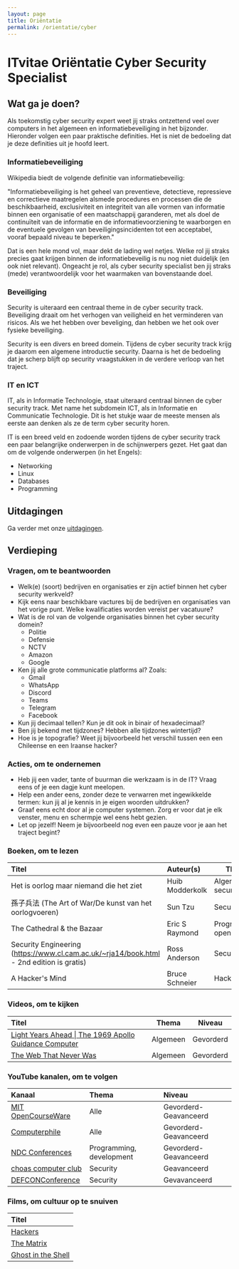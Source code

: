```yaml
---
layout: page
title: Oriëntatie
permalink: /orientatie/cyber
---
```


# ITvitae Oriëntatie Cyber Security Specialist

## Wat ga je doen?

Als toekomstig cyber security expert weet jij straks ontzettend veel over computers in het algemeen en informatiebeveiliging in het bijzonder.
Hieronder volgen een paar praktische definities.
Het is niet de bedoeling dat je deze definities uit je hoofd leert.

### Informatiebeveiliging
Wikipedia biedt de volgende definitie van informatiebeveilig:

"Informatiebeveiliging is het geheel van preventieve, detectieve, repressieve en correctieve maatregelen alsmede procedures en processen die de beschikbaarheid, exclusiviteit en integriteit van alle vormen van informatie binnen een organisatie of een maatschappij garanderen, met als doel de continuïteit van de informatie en de informatievoorziening te waarborgen en de eventuele gevolgen van beveiligingsincidenten tot een acceptabel, vooraf bepaald niveau te beperken."

Dat is een hele mond vol, maar dekt de lading wel netjes.
Welke rol jij straks precies gaat krijgen binnen de informatiebeveilig is nu nog niet duidelijk (en ook niet relevant).
Ongeacht je rol, als cyber security specialist ben jij straks (mede) verantwoordelijk voor het waarmaken van bovenstaande doel.

### Beveiliging

Security is uiteraard een centraal theme in de cyber security track.
Beveiliging draait om het verhogen van veiligheid en het verminderen van risicos.
Als we het hebben over beveliging, dan hebben we het ook over fysieke beveiliging.

Security is een divers en breed domein.
Tijdens de cyber security track krijg je daarom een algemene introductie security.
Daarna is het de bedoeling dat je scherp blijft op security vraagstukken in de verdere verloop van het traject.

### IT en ICT
IT, als in Informatie Technologie, staat uiteraard centraal binnen de cyber security track.
Met name het subdomein ICT, als in Informatie en Communicatie Technologie.
Dit is het stukje waar de meeste mensen als eerste aan denken als ze de term cyber security horen.

IT is een breed veld en zodoende worden tijdens de cyber security track een paar belangrijke onderwerpen in de schijnwerpers gezet.
Het gaat dan om de volgende onderwerpen (in het Engels):

- Networking
- Linux
- Databases
- Programming

## Uitdagingen

Ga verder met onze [uitdagingen](/uitdagingen).

## Verdieping

### Vragen, om te beantwoorden

- Welk(e) (soort) bedrijven en organisaties er zijn actief binnen het cyber security werkveld?
- Kijk eens naar beschikbare vactures bij de bedrijven en organisaties van het vorige punt. Welke kwalificaties worden vereist per vacatuure? 
- Wat is de rol van de volgende organisaties binnen het cyber security domein?
  - Politie 
  - Defensie 
  - NCTV 
  - Amazon 
  - Google 
- Ken jij alle grote communicatie platforms al? Zoals:
  - Gmail
  - WhatsApp
  - Discord
  - Teams
  - Telegram
  - Facebook
- Kun jij decimaal tellen? Kun je dit ook in binair of hexadecimaal?
- Ben jij bekend met tijdzones? Hebben alle tijdzones wintertijd?
- Hoe is je topografie? Weet jij bijvoorbeeld het verschil tussen een een Chileense en een Iraanse hacker?

### Acties, om te ondernemen

- Heb jij een vader, tante of buurman die werkzaam is in de IT? Vraag eens of je een dagje kunt meelopen.
- Help een ander eens, zonder deze te verwarren met ingewikkelde termen: kun jij al je kennis in je eigen woorden uitdrukken?
- Graaf eens echt door al je computer systemen. Zorg er voor dat je elk venster, menu en schermpje wel eens hebt gezien.
- Let op jezelf! Neem je bijvoorbeeld nog even een pauze voor je aan het traject begint?

### Boeken, om te lezen

| Titel                                                                                    | Auteur(s)       | Thema                    | Niveau     |
|:-----------------------------------------------------------------------------------------|:----------------|--------------------------|------------|
| Het is oorlog maar niemand die het ziet                                                  | Huib Modderkolk | Algemeen, security       | Beginner   |
| 孫子兵法 (The Art of War/De kunst van het oorlogvoeren)                                  | Sun Tzu         | Security                 | -          |
| The Cathedral & the Bazaar                                                               | Eric S Raymond  | Programming, open source | Geavanceerd |
| Security Engineering (https://www.cl.cam.ac.uk/~rja14/book.html - 2nd edition is gratis) | Ross Anderson   | Security                 | Gevorderd  |
| A Hacker's Mind                                                                          | Bruce Schneier  | Hacking                  | Gevorderd  |

### Videos, om te kijken

| Titel                                                                                                 | Thema    | Niveau    |
|:------------------------------------------------------------------------------------------------------|----------|-----------|
| [Light Years Ahead \| The 1969 Apollo Guidance Computer](https://www.youtube.com/watch?v=B1J2RMorJXM) | Algemeen | Gevorderd |
| [The Web That Never Was](https://www.youtube.com/watch?v=8JOD1AQGqEg)                                 | Algemeen | Gevorderd |

### YouTube kanalen, om te volgen

| Kanaal                                                            | Thema                    | Niveau                |
|:------------------------------------------------------------------|:-------------------------|:----------------------|
| [MIT OpenCourseWare](https://www.youtube.com/@mitocw)             | Alle                     | Gevorderd-Geavanceerd |
| [Computerphile](https://www.youtube.com/@Computerphile)           | Alle                     | Gevorderd-Geavanceerd |
| [NDC Conferences](https://www.youtube.com/@NDC)                   | Programming, development | Gevorderd-Geavanceerd |
| [choas computer club](https://www.youtube.com/@mediacccde/videos) | Security                 | Geavanceerd           |
| [DEFCONConference](https://www.youtube.com/@DEFCONConference)     | Security                 | Gevavanceerd          |

### Films, om cultuur op te snuiven

| Titel                                                       |
|:------------------------------------------------------------|
| [Hackers](https://www.imdb.com/title/tt0113243/)            |
| [The Matrix](https://www.imdb.com/title/tt0133093/)         |
| [Ghost in the Shell](https://www.imdb.com/title/tt0113568/) |
